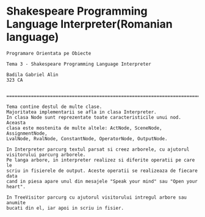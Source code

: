 # Shakespeare Programming Language Interpreter(Romanian language)


	Programare Orientata pe Obiecte
	
	Tema 3 - Shakespeare Programming Language Interpreter
	
	Badila Gabriel Alin
	323 CA
	
	
	============================================================================
	
	Tema contine destul de multe clase.
	Majoritatea implementarii se afla in clasa Interpreter.
	In clasa Node sunt reprezentate toate caracteristicile unui nod. Aceasta 
	clasa este mostenita de multe altele: ActNode, SceneNode, AssignmentNode, 
	LvalNode, RvalNode, ConstantNode, OperatorNode, OutputNode.
	
	In Interpreter parcurg textul parsat si creez arborele, cu ajutorul 
	visitorului parcurg arborele.
	Pe langa arbore, in interpreter realizez si diferite operatii pe care le 
	scriu in fisierele de output. Aceste operatii se realizeaza de fiecare data
	cand in piesa apare unul din mesajele "Speak your mind" sau "Open your 
	heart".
	
	In TreeVisitor parcurg cu ajutorul visitorului intregul arbore sau anumite 
	bucati din el, iar apoi in scriu in fisier.
	
	
